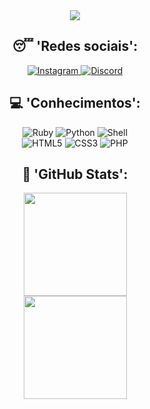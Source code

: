  <div align="center">
  <img src="https://readme-typing-svg.herokuapp.com/?lines=Olá!;Meu+nome+é+Johnsz!;Bem-vindo+ao+meu+perfil!;&center=true&size=27">
</div>
<div>
  <div align="center">
    <h2>😴 'Redes sociais': </h2>
  </div>
  <div align="center">
    <a href="https://www.instagram.com/teujohnsz/">
      <img alt="Instagram" src="https://img.shields.io/badge/-Instagram-%23E4405F?style=for-the-badge&logo=instagram&logoColor=white" />
    </a>
    <a href="https://discord.com/users/852606151689502741">
      <img alt="Discord" src="https://img.shields.io/badge/Discord-7289DA?style=for-the-badge&logo=discord&logoColor=white" />
    </a>
  </div>
</div>
<div>
  <div align="center">
    <h2>💻 'Conhecimentos':  </h2>
  </div>
  <div align="center">
    <img alt="Ruby" src="https://img.shields.io/badge/Ruby-CC342D?style=for-the-badge&logo=ruby&logoColor=white" />
    <img alt="Python" src="https://img.shields.io/badge/Python-14354C?style=for-the-badge&logo=python&logoColor=white" />
    <img alt="Shell" src="https://img.shields.io/badge/Shell_Script-121011?style=for-the-badge&logo=gnu-bash&logoColor=white" />
  </div>
  <div align="center">
    <img alt="HTML5" src="https://img.shields.io/badge/HTML5-E34F26?style=for-the-badge&logo=html5&logoColor=white" />
    <img alt="CSS3" src="https://img.shields.io/badge/CSS3-1572B6?style=for-the-badge&logo=css3&logoColor=white" />
    <img alt="PHP" src="https://img.shields.io/badge/PHP-777BB4?style=for-the-badge&logo=php&logoColor=white" />
  </div>
</div>
<div>
  <div align="center">
    <h2>🧠 'GitHub Stats': </h2>
  </div>
   <div align="center">
    <img src="https://github-readme-stats.vercel.app/api/top-langs/?username=7Johnsz&layout=compact&langs_count=7&theme=github_dark" height="165"/>
  </div>
  <div align="center">
    <img src="https://github-readme-stats.vercel.app/api?username=7Johnsz&show_icons=true&theme=github_dark&include_all_commits=true&count_private=true" height="165"/>
  </div>
</div>
